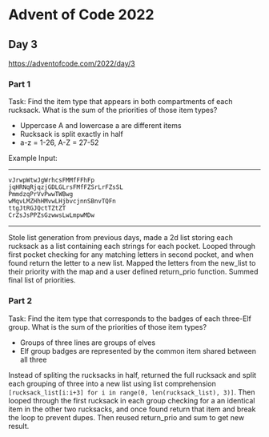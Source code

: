 # Advent of Code 2022
## Day 3
https://adventofcode.com/2022/day/3


### Part 1
Task: Find the item type that appears in both compartments of each rucksack. What is the sum of the priorities of those item types?

- Uppercase A and lowercase a are different items  
- Rucksack is split exactly in half  
- a-z = 1-26, A-Z = 27-52  


Example Input:

---
```
vJrwpWtwJgWrhcsFMMfFFhFp
jqHRNqRjqzjGDLGLrsFMfFZSrLrFZsSL
PmmdzqPrVvPwwTWBwg
wMqvLMZHhHMvwLHjbvcjnnSBnvTQFn
ttgJtRGJQctTZtZT
CrZsJsPPZsGzwwsLwLmpwMDw
```
---

Stole list generation from previous days, made a 2d list storing each rucksack as a list containing each strings for each pocket. Looped through first pocket checking for any matching letters in second pocket, and when found return the letter to a new list. Mapped the letters from the new_list to their priority with the map and a user defined return_prio function. Summed final list of priorities.



### Part 2
Task: Find the item type that corresponds to the badges of each three-Elf group. What is the sum of the priorities of those item types?

- Groups of three lines are groups of elves  
- Elf group badges are represented by the common item shared between all three  

Instead of spliting the rucksacks in half, returned the full rucksack and split each grouping of three into a new list using list comprehension `[rucksack_list[i:i+3] for i in range(0, len(rucksack_list), 3)]`. Then looped through the first rucksack in each group checking for a an identical item in the other two rucksacks, and once found return that item and break the loop to prevent dupes. Then reused return_prio and sum to get new result.

